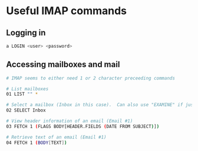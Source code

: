 # Useful IMAP commands

## Logging in

```bash
a LOGIN <user> <password>
```

## Accessing mailboxes and mail

```bash
# IMAP seems to either need 1 or 2 character preceeding commands

# List mailboxes
01 LIST "" *

# Select a mailbox (Inbox in this case).  Can also use "EXAMINE" if just want to view info
02 SELECT Inbox

# View header information of an email (Email #1)
03 FETCH 1 (FLAGS BODY[HEADER.FIELDS (DATE FROM SUBJECT)]) 

# Retrieve text of an email (Email #1)
04 FETCH 1 (BODY[TEXT])
```

